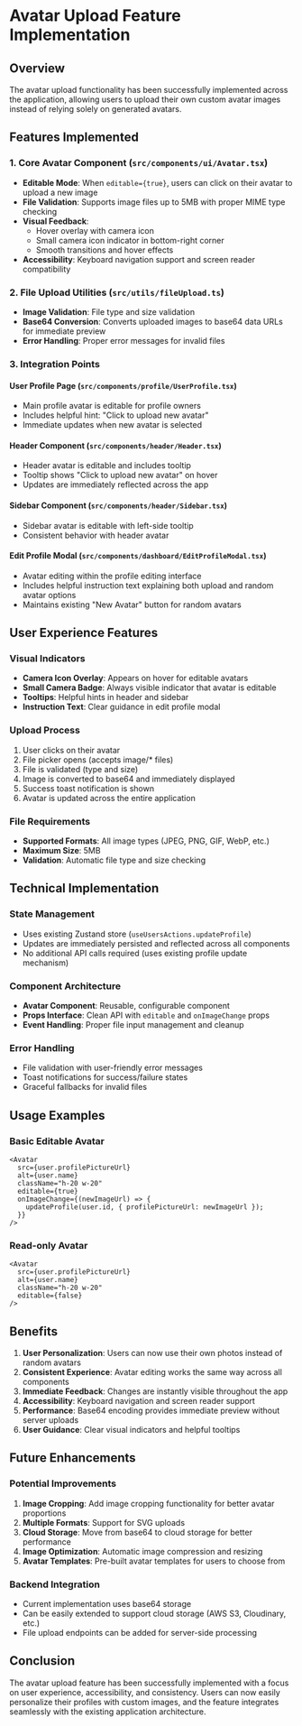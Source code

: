 # Avatar Upload Feature Implementation

## Overview

The avatar upload functionality has been successfully implemented across the application, allowing users to upload their own custom avatar images instead of relying solely on generated avatars.

## Features Implemented

### 1. Core Avatar Component (`src/components/ui/Avatar.tsx`)

- **Editable Mode**: When `editable={true}`, users can click on their avatar to upload a new image
- **File Validation**: Supports image files up to 5MB with proper MIME type checking
- **Visual Feedback**:
  - Hover overlay with camera icon
  - Small camera icon indicator in bottom-right corner
  - Smooth transitions and hover effects
- **Accessibility**: Keyboard navigation support and screen reader compatibility

### 2. File Upload Utilities (`src/utils/fileUpload.ts`)

- **Image Validation**: File type and size validation
- **Base64 Conversion**: Converts uploaded images to base64 data URLs for immediate preview
- **Error Handling**: Proper error messages for invalid files

### 3. Integration Points

#### User Profile Page (`src/components/profile/UserProfile.tsx`)

- Main profile avatar is editable for profile owners
- Includes helpful hint: "Click to upload new avatar"
- Immediate updates when new avatar is selected

#### Header Component (`src/components/header/Header.tsx`)

- Header avatar is editable and includes tooltip
- Tooltip shows "Click to upload new avatar" on hover
- Updates are immediately reflected across the app

#### Sidebar Component (`src/components/header/Sidebar.tsx`)

- Sidebar avatar is editable with left-side tooltip
- Consistent behavior with header avatar

#### Edit Profile Modal (`src/components/dashboard/EditProfileModal.tsx`)

- Avatar editing within the profile editing interface
- Includes helpful instruction text explaining both upload and random avatar options
- Maintains existing "New Avatar" button for random avatars

## User Experience Features

### Visual Indicators

- **Camera Icon Overlay**: Appears on hover for editable avatars
- **Small Camera Badge**: Always visible indicator that avatar is editable
- **Tooltips**: Helpful hints in header and sidebar
- **Instruction Text**: Clear guidance in edit profile modal

### Upload Process

1. User clicks on their avatar
2. File picker opens (accepts image/\* files)
3. File is validated (type and size)
4. Image is converted to base64 and immediately displayed
5. Success toast notification is shown
6. Avatar is updated across the entire application

### File Requirements

- **Supported Formats**: All image types (JPEG, PNG, GIF, WebP, etc.)
- **Maximum Size**: 5MB
- **Validation**: Automatic file type and size checking

## Technical Implementation

### State Management

- Uses existing Zustand store (`useUsersActions.updateProfile`)
- Updates are immediately persisted and reflected across all components
- No additional API calls required (uses existing profile update mechanism)

### Component Architecture

- **Avatar Component**: Reusable, configurable component
- **Props Interface**: Clean API with `editable` and `onImageChange` props
- **Event Handling**: Proper file input management and cleanup

### Error Handling

- File validation with user-friendly error messages
- Toast notifications for success/failure states
- Graceful fallbacks for invalid files

## Usage Examples

### Basic Editable Avatar

```tsx
<Avatar
  src={user.profilePictureUrl}
  alt={user.name}
  className="h-20 w-20"
  editable={true}
  onImageChange={(newImageUrl) => {
    updateProfile(user.id, { profilePictureUrl: newImageUrl });
  }}
/>
```

### Read-only Avatar

```tsx
<Avatar
  src={user.profilePictureUrl}
  alt={user.name}
  className="h-20 w-20"
  editable={false}
/>
```

## Benefits

1. **User Personalization**: Users can now use their own photos instead of random avatars
2. **Consistent Experience**: Avatar editing works the same way across all components
3. **Immediate Feedback**: Changes are instantly visible throughout the app
4. **Accessibility**: Keyboard navigation and screen reader support
5. **Performance**: Base64 encoding provides immediate preview without server uploads
6. **User Guidance**: Clear visual indicators and helpful tooltips

## Future Enhancements

### Potential Improvements

1. **Image Cropping**: Add image cropping functionality for better avatar proportions
2. **Multiple Formats**: Support for SVG uploads
3. **Cloud Storage**: Move from base64 to cloud storage for better performance
4. **Image Optimization**: Automatic image compression and resizing
5. **Avatar Templates**: Pre-built avatar templates for users to choose from

### Backend Integration

- Current implementation uses base64 storage
- Can be easily extended to support cloud storage (AWS S3, Cloudinary, etc.)
- File upload endpoints can be added for server-side processing

## Conclusion

The avatar upload feature has been successfully implemented with a focus on user experience, accessibility, and consistency. Users can now easily personalize their profiles with custom images, and the feature integrates seamlessly with the existing application architecture.

